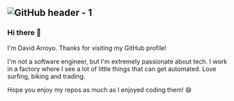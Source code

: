 ![GitHub header - 1](https://github.com/darroyolpz/Miscellaneous/master/IMG_1500.jpg?raw=true)
---

### Hi there 👋

I'm David Arroyo. Thanks for visiting my GitHub profile!

I'm not a software engineer, but I'm extremely passionate about tech. I work in a factory where I see a lot of little things that can get automated. Love surfing, biking and trading.

Hope you enjoy my repos as much as I enjoyed coding them! 😄

<!--
**darroyolpz/darroyolpz** is a ✨ _special_ ✨ repository because its `README.md` (this file) appears on your GitHub profile.

Here are some ideas to get you started:

- 🔭 I’m currently working on ...
- 🌱 I’m currently learning ...
- 👯 I’m looking to collaborate on ...
- 🤔 I’m looking for help with ...
- 💬 Ask me about ...
- 📫 How to reach me: ...
- 😄 Pronouns: ...
- ⚡ Fun fact: ...
-->
